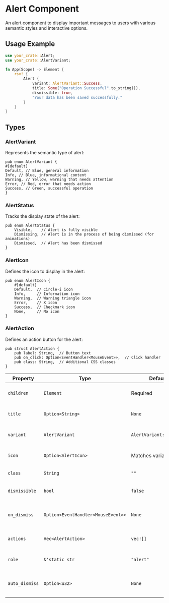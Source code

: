 <!-- @format -->

# Alert Component

An alert component to display important messages to users with various semantic styles and interactive options.

## Usage Example

```rust
use your_crate::Alert;
use your_crate::AlertVariant;

fn App(Scope) -> Element {
    rsx! {
        Alert {
            variant: AlertVariant::Success,
            title: Some("Operation Successful".to_string()),
            dismissible: true,
            "Your data has been saved successfully."
        }
    }
}
```

## Types

### AlertVariant

Represents the semantic type of alert:

```
pub enum AlertVariant {
#[default]
Default, // Blue, general information
Info, // Blue, informational content
Warning, // Yellow, warning that needs attention
Error, // Red, error that needs action
Success, // Green, successful operation
}
```

### AlertStatus

Tracks the display state of the alert:

```
pub enum AlertStatus {
    Visible,    // Alert is fully visible
    Dismissing, // Alert is in the process of being dismissed (for animations)
    Dismissed,  // Alert has been dismissed
}
```

### AlertIcon

Defines the icon to display in the alert:

```
pub enum AlertIcon {
    #[default]
    Default,  // Circle-i icon
    Info,     // Information icon
    Warning,  // Warning triangle icon
    Error,    // X icon
    Success,  // Checkmark icon
    None,     // No icon
}
```

### AlertAction

Defines an action button for the alert:

```
pub struct AlertAction {
    pub label: String,  // Button text
    pub on_click: Option<EventHandler<MouseEvent>>,  // Click handler
    pub class: String,  // Additional CSS classes
}
```

| Property       | Type                               | Default                 | Description                           |
| -------------- | ---------------------------------- | ----------------------- | ------------------------------------- |
| `children`     | `Element`                          | Required                | Main content of the alert             |
| `title`        | `Option<String>`                   | `None`                  | Optional title for the alert          |
| `variant`      | `AlertVariant`                     | `AlertVariant::Default` | Semantic style of the alert           |
| `icon`         | `Option<AlertIcon>`                | Matches variant         | Custom icon override                  |
| `class`        | `String`                           | `""`                    | Additional CSS classes                |
| `dismissible`  | `bool`                             | `false`                 | Whether the alert can be dismissed    |
| `on_dismiss`   | `Option<EventHandler<MouseEvent>>` | `None`                  | Event handler when alert is dismissed |
| `actions`      | `Vec<AlertAction>`                 | `vec![]`                | Action buttons for the alert          |
| `role`         | `&'static str`                     | `"alert"`               | ARIA role for accessibility           |
| `auto_dismiss` | `Option<u32>`                      | `None`                  | Auto dismiss timing in milliseconds   |
